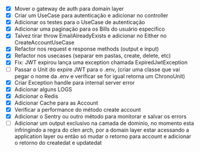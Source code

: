 - [X] Mover o gateway de auth para domain layer
- [X] Criar um UseCase para autenticação e adicionar no controller
- [X] Adicionar os testes para o UseCase de autenticação
- [X] Adicionar uma paginação para os Bills do usuário especifico
- [X] Talvez tirar throw EmailAlreadyExists e adicionar no Either no CreateAccountUseCase
- [X] Refactor nos request e response methods (output e input)
- [X] Refactor nos usecases (separar em pastas, create, delete, etc)
- [X] Fix: JWT expirou lança uma exception chamada ExpiredJwtException
- [ ] Passar o Unit do expire JWT para o .env, (criar uma classe que vai pegar o nome da .env e verificar se for igual retorna um ChronoUnit)
- [X] Criar Exception handle para internal server error
- [X] Adicionar alguns LOGS
- [X] Adicionar o Redis
- [X] Adicionar Cache para as Account
- [X] Verificar a performance do método create account
- [X] Adicionar o Sentry ou outro método para monitorar e salvar os errors
- [ ] Adicionar um output exclusivo na camada de dominio, no momento esta infringindo a regra do clen arch, por a domain layer estar acessando a application layer ou então só mudar o retorno para account e adicionar o retorno do createdat e updatedat